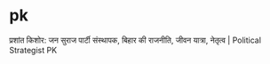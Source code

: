 # pk
प्रशांत किशोर: जन सुराज पार्टी संस्थापक, बिहार की राजनीति, जीवन यात्रा, नेतृत्व | Political Strategist PK
